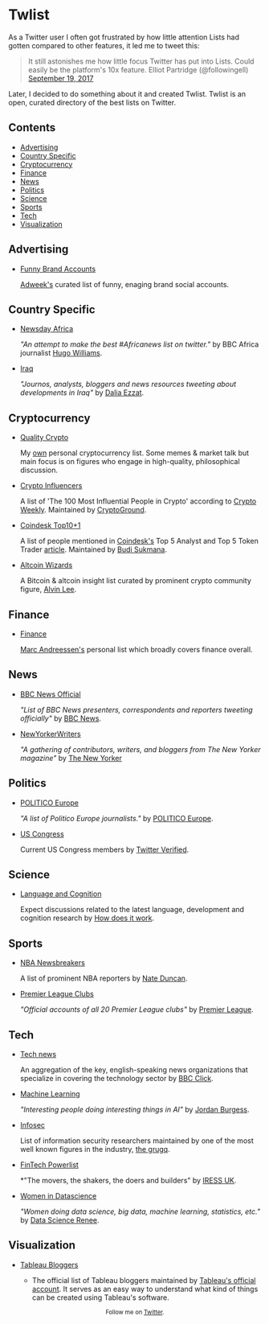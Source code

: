 # Twlist

As a Twitter user I often got frustrated by how little attention Lists had gotten compared to other features, it led me to tweet this:


> It still astonishes me how little focus Twitter has put into Lists. Could easily be the platform's 10x feature. Elliot Partridge (@followingell) [September 19, 2017](https://twitter.com/followingell/status/910256129904701446?ref_src=twsrc%5Etfw)


Later, I decided to do something about it and created Twlist. Twlist is an open, curated directory of the best lists on Twitter.

## Contents

- [Advertising](#advertising)
- [Country Specific](#country-specific)
- [Cryptocurrency](#cryptocurrency)
- [Finance](#finance)
- [News](#news)
- [Politics](#politics)
- [Science](#science)
- [Sports](#sports)
- [Tech](#tech)
- [Visualization](#visualization)

## Advertising

- [Funny Brand Accounts](https://twitter.com/Adweek/lists/funny-brand-accounts)

   [Adweek's](https://twitter.com/Adweek) curated list of funny, enaging brand social accounts.

## Country Specific

- [Newsday Africa](https://twitter.com/hugotwilliams/lists/newsday-africa)

   *"An attempt to make the best #Africanews list on twitter."* by BBC Africa journalist [Hugo Williams](https://twitter.com/hugotwilliams).

- [Iraq](https://twitter.com/DaliaEzzat_/lists/iraq)

   *"Journos, analysts, bloggers and news resources tweeting about developments in Iraq"* by [Dalia Ezzat](https://twitter.com/DaliaEzzat_).

## Cryptocurrency

- [Quality Crypto](https://twitter.com/followingell/lists/quality-crypto)

   My [own](https://twitter.com/followingell) personal cryptocurrency list. Some memes & market talk but main focus is on figures who engage in high-quality, philosophical discussion.

- [Crypto Influencers](https://twitter.com/CryptoGround/lists/crypto-influencers)

   A list of 'The 100 Most Influential People in Crypto' according to [Crypto Weekly](https://cryptoweekly.co/100/). Maintained by [CryptoGround](https://twitter.com/CryptoGround/lists).
   
- [Coindesk Top10+1](https://twitter.com/BudiSukmana/lists/coindesk-top10-1)

   A list of people mentioned in [Coindesk's](https://twitter.com/coindesk) Top 5 Analyst and Top 5 Token Trader [article](https://www.coindesk.com/coindesks-top-10-token-traders-analysts-2017/). Maintained by [Budi Sukmana](https://twitter.com/BudiSukmana). 

- [Altcoin Wizards](https://twitter.com/onemanatatime/lists/altcoin-wizards)

   A Bitcoin & altcoin insight list curated by prominent crypto community figure, [Alvin Lee](https://twitter.com/onemanatatime).

## Finance

- [Finance](https://twitter.com/pmarca/lists/finance)

   [Marc Andreessen's](https://twitter.com/pmarca) personal list which broadly covers finance overall. 

## News

- [BBC News Official](https://twitter.com/BBCNews/lists/bbc-news-official)

   *"List of BBC News presenters, correspondents and reporters tweeting officially"* by [BBC News](https://twitter.com/BBCNews).
   
- [NewYorkerWriters](https://twitter.com/NewYorker/lists/newyorkerwriters)

   *"A gathering of contributors, writers, and bloggers from The New Yorker magazine"* by [The New Yorker](https://twitter.com/NewYorker)

## Politics

- [POLITICO Europe](https://twitter.com/POLITICOEurope/lists/politico-europe)

   *"A list of Politico Europe journalists."* by [POLITICO Europe](https://twitter.com/POLITICOEurope).
   
- [US Congress](https://twitter.com/verified/lists/us-congress)

   Current US Congress members by [Twitter Verified](https://twitter.com/verified/).

## Science

- [Language and Cognition](https://twitter.com/generuso/lists/language-and-cognition)

   Expect discussions related to the latest language, development and cognition research by [How does it work](https://twitter.com/generuso).


## Sports

- [NBA Newsbreakers](https://twitter.com/NateDuncanNBA/lists/nba-newsbreakers)

   A list of prominent NBA reporters by [Nate Duncan](https://twitter.com/NateDuncanNBA).

- [Premier League Clubs](https://twitter.com/premierleague/lists/premier-league-clubs)

   *"Official accounts of all 20 Premier League clubs"* by [Premier League](https://twitter.com/premierleague).

## Tech

- [Tech news](https://twitter.com/BBCClick/lists/tech-news)

   An aggregation of the key, english-speaking news organizations that specialize in covering the technology sector by [BBC Click](https://twitter.com/BBCClick).

- [Machine Learning](https://twitter.com/jordnb/lists/machine-learning)

   *"Interesting people doing interesting things in AI"* by [Jordan Burgess](https://twitter.com/jordnb).

- [Infosec](https://twitter.com/thegrugq/lists/infosec)

   List of information security researchers maintained by one of the most well known figures in the industry, [the grugq](https://twitter.com/thegrugq).

- [FinTech Powerlist](https://twitter.com/iressUK/lists/fintech-powerlist)

   *"The movers, the shakers, the doers and builders" by [IRESS UK](https://twitter.com/iressUK).
   
- [Women in Datascience](https://twitter.com/BecomingDataSci/lists/women-in-data-science)

   *"Women doing data science, big data, machine learning, statistics, etc."* by [Data Science Renee](https://twitter.com/BecomingDataSci).

## Visualization

- [Tableau Bloggers](https://twitter.com/tableau/lists/tableau-bloggers)

   * The official list of Tableau bloggers maintained by [Tableau's official account](https://twitter.com/tableau). It serves as an easy way to understand what kind of things can be created using Tableau's software.


<p align="center">
	<sub>Follow me on <a href="https://twitter.com/followingell">Twitter</a>.</sub>
</p>
